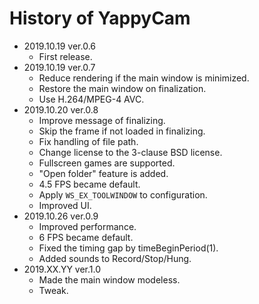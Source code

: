 # History of YappyCam

- 2019.10.19 ver.0.6
    - First release.
- 2019.10.19 ver.0.7
    - Reduce rendering if the main window is minimized.
    - Restore the main window on finalization.
    - Use H.264/MPEG-4 AVC.
- 2019.10.20 ver.0.8
    - Improve message of finalizing.
    - Skip the frame if not loaded in finalizing.
    - Fix handling of file path.
    - Change license to the 3-clause BSD license.
    - Fullscreen games are supported.
    - "Open folder" feature is added.
    - 4.5 FPS became default.
    - Apply `WS_EX_TOOLWINDOW` to configuration.
    - Improved UI.
- 2019.10.26 ver.0.9
    - Improved performance.
    - 6 FPS became default.
    - Fixed the timing gap by timeBeginPeriod(1).
    - Added sounds to Record/Stop/Hung.
- 2019.XX.YY ver.1.0
    - Made the main window modeless.
    - Tweak.

